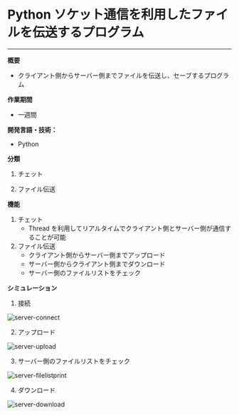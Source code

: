 # Python ソケット通信を利用したファイルを伝送するプログラム

---

**概要**

- クライアント側からサーバー側までファイルを伝送し、セーブするプログラム

**作業期間**

- 一週間

**開発言語・技術：**

- Python

**分類**

1. チェット

2. ファイル伝送

**機能**

1. チェット
   - Thread を利用してリアルタイムでクライアント側とサーバー側が通信することが可能
2. ファイル伝送
   - クライアント側からサーバー側までアップロード
   - サーバー側からクライアント側までダウンロード
   - サーバー側のファイルリストをチェック

**シミュレーション**

1. 接続

![server-connect](https://user-images.githubusercontent.com/50327128/107147830-822c9180-6993-11eb-988d-464522e1aab4.JPG)

2. アップロード

![server-upload](https://user-images.githubusercontent.com/50327128/107147832-848eeb80-6993-11eb-94c6-48201f37ee92.JPG)

3. サーバー側のファイルリストをチェック

![server-filelistprint](https://user-images.githubusercontent.com/50327128/107147835-8658af00-6993-11eb-9caf-cfb2f344b5c4.JPG)

4. ダウンロード

![server-download](https://user-images.githubusercontent.com/50327128/107147836-8789dc00-6993-11eb-88e2-1b3f1e139a7a.JPG)
